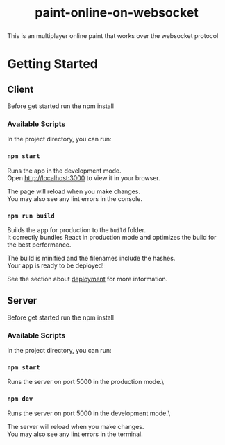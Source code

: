 <h1><p align="center">paint-online-on-websocket</p></h1>

This is an multiplayer online paint that works over the websocket protocol

# Getting Started

## Client

Before get started run the npm install

### Available Scripts

In the project directory, you can run:

### `npm start`

Runs the app in the development mode.\
Open [http://localhost:3000](http://localhost:3000) to view it in your browser.

The page will reload when you make changes.\
You may also see any lint errors in the console.

### `npm run build`

Builds the app for production to the `build` folder.\
It correctly bundles React in production mode and optimizes the build for the best performance.

The build is minified and the filenames include the hashes.\
Your app is ready to be deployed!

See the section about [deployment](https://facebook.github.io/create-react-app/docs/deployment) for more information.

## Server

Before get started run the npm install

### Available Scripts

In the project directory, you can run:

### `npm start`

Runs the server on port 5000 in the production mode.\

### `npm dev`

Runs the server on port 5000 in the development mode.\

The server will reload when you make changes.\
You may also see any lint errors in the terminal.
